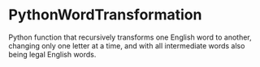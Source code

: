 # PythonWordTransformation
Python function that recursively transforms one English word to another, changing only one letter at a time, and with all intermediate words also being legal English words.
